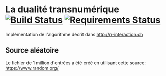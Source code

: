 # La dualité transnumérique [![Build Status](https://travis-ci.com/camptocamp/fehlmann_dualite.svg?branch=master)](https://travis-ci.com/camptocamp/fehlmann_dualite) [![Requirements Status](https://requires.io/github/camptocamp/fehlmann_dualite/requirements.svg?branch=requires-io-master)](https://requires.io/github/camptocamp/fehlmann_dualite/requirements/?branch=requires-io-master)

Implémentation de l'algorithme décrit dans http://n-interaction.ch


## Source aléatoire

Le fichier de 1 million d'entrées a été créé en utilisant cette source: https://www.random.org/

